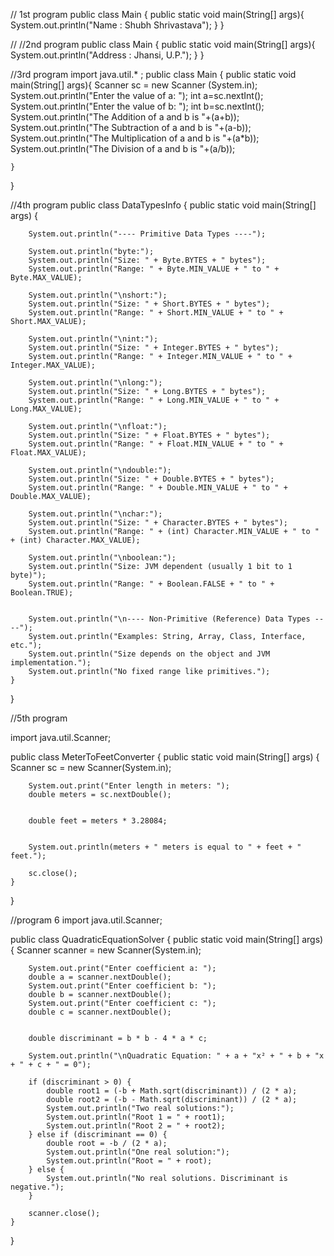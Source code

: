 // 1st program
public class Main {
    public static void main(String[] args){
        System.out.println("Name : Shubh Shrivastava");
    }
}

// //2nd program
public class Main {
    public static void main(String[] args){
        System.out.println("Address : Jhansi, U.P.");
    }
}

//3rd program
import java.util.* ;
public class Main {
    public static void main(String[] args){
        Scanner sc = new Scanner (System.in);
        System.out.println("Enter the value of a: ");
        int a=sc.nextInt();
        System.out.println("Enter the value of b: ");
        int b=sc.nextInt();
        System.out.println("The Addition of a and b is "+(a+b));
        System.out.println("The Subtraction of a and b is "+(a-b));
        System.out.println("The Multiplication of a and b is "+(a*b));
        System.out.println("The Division of a and b is "+(a/b));
        
    }
}

//4th program
public class DataTypesInfo {
    public static void main(String[] args) {
        
        System.out.println("---- Primitive Data Types ----");

        System.out.println("byte:");
        System.out.println("Size: " + Byte.BYTES + " bytes");
        System.out.println("Range: " + Byte.MIN_VALUE + " to " + Byte.MAX_VALUE);

        System.out.println("\nshort:");
        System.out.println("Size: " + Short.BYTES + " bytes");
        System.out.println("Range: " + Short.MIN_VALUE + " to " + Short.MAX_VALUE);

        System.out.println("\nint:");
        System.out.println("Size: " + Integer.BYTES + " bytes");
        System.out.println("Range: " + Integer.MIN_VALUE + " to " + Integer.MAX_VALUE);

        System.out.println("\nlong:");
        System.out.println("Size: " + Long.BYTES + " bytes");
        System.out.println("Range: " + Long.MIN_VALUE + " to " + Long.MAX_VALUE);

        System.out.println("\nfloat:");
        System.out.println("Size: " + Float.BYTES + " bytes");
        System.out.println("Range: " + Float.MIN_VALUE + " to " + Float.MAX_VALUE);

        System.out.println("\ndouble:");
        System.out.println("Size: " + Double.BYTES + " bytes");
        System.out.println("Range: " + Double.MIN_VALUE + " to " + Double.MAX_VALUE);

        System.out.println("\nchar:");
        System.out.println("Size: " + Character.BYTES + " bytes");
        System.out.println("Range: " + (int) Character.MIN_VALUE + " to " + (int) Character.MAX_VALUE);

        System.out.println("\nboolean:");
        System.out.println("Size: JVM dependent (usually 1 bit to 1 byte)");
        System.out.println("Range: " + Boolean.FALSE + " to " + Boolean.TRUE);

       
        System.out.println("\n---- Non-Primitive (Reference) Data Types ----");
        System.out.println("Examples: String, Array, Class, Interface, etc.");
        System.out.println("Size depends on the object and JVM implementation.");
        System.out.println("No fixed range like primitives.");
    }
}

//5th program

import java.util.Scanner;

public class MeterToFeetConverter {
    public static void main(String[] args) {
        Scanner sc = new Scanner(System.in);

        
        System.out.print("Enter length in meters: ");
        double meters = sc.nextDouble();

       
        double feet = meters * 3.28084;

     
        System.out.println(meters + " meters is equal to " + feet + " feet.");

        sc.close();
    }
}

//program 6
import java.util.Scanner;

public class QuadraticEquationSolver {
    public static void main(String[] args) {
        Scanner scanner = new Scanner(System.in);

       
        System.out.print("Enter coefficient a: ");
        double a = scanner.nextDouble();
        System.out.print("Enter coefficient b: ");
        double b = scanner.nextDouble();
        System.out.print("Enter coefficient c: ");
        double c = scanner.nextDouble();

      
        double discriminant = b * b - 4 * a * c;

        System.out.println("\nQuadratic Equation: " + a + "x² + " + b + "x + " + c + " = 0");

        if (discriminant > 0) {
            double root1 = (-b + Math.sqrt(discriminant)) / (2 * a);
            double root2 = (-b - Math.sqrt(discriminant)) / (2 * a);
            System.out.println("Two real solutions:");
            System.out.println("Root 1 = " + root1);
            System.out.println("Root 2 = " + root2);
        } else if (discriminant == 0) {
            double root = -b / (2 * a);
            System.out.println("One real solution:");
            System.out.println("Root = " + root);
        } else {
            System.out.println("No real solutions. Discriminant is negative.");
        }

        scanner.close();
    }
}










